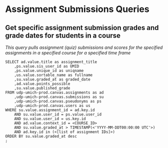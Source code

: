 # Assignment Submissions Queries

## Get specific assignment submission grades and grade dates for students in a course

*This query pulls assignment (quiz) submissions and scores for the specified assignments in a specified course for a specified time frame*

```
SELECT ad.value.title as assignment_title
    ,ps.value.sis_user_id as UMID
    ,ps.value.unique_id as uniqname
    ,us.value.sortable_name as fullname
    ,su.value.graded_at as graded_date
    ,ad.value.points_possible
    ,su.value.published_grade
FROM udp-umich-prod.canvas.assignments as ad
    ,udp-umich-prod.canvas.submissions as su
    ,udp-umich-prod.canvas.pseudonyms as ps
    ,udp-umich-prod.canvas.users as us
WHERE su.value.assignment_id = ad.key.id
    AND su.value.user_id = ps.value.user_id
    AND su.value.user_id = us.key.id
    AND ad.value.context_id = <COURSE_ID>
    AND su.value.graded_at > TIMESTAMP(<'YYYY-MM-DDT00:00:00 UTC'>)
    AND ad.key.id in (<[list of assignment IDs]>)
ORDER BY su.value.graded_at desc
;
```



